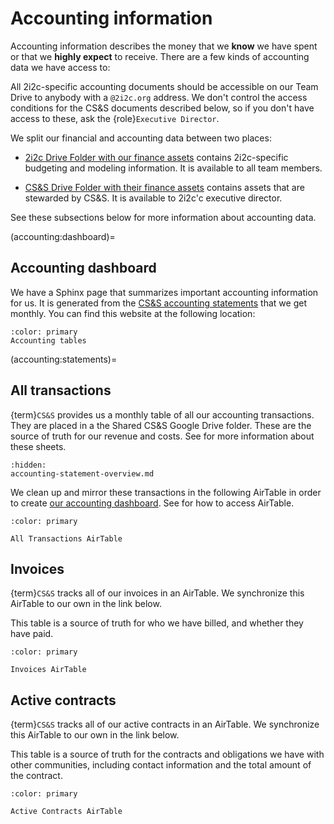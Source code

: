 # Accounting information

Accounting information describes the money that we **know** we have spent or that we **highly expect** to receive.
There are a few kinds of accounting data we have access to:

All 2i2c-specific accounting documents should be accessible on our Team Drive to anybody with a `@2i2c.org` address.
We don't control the access conditions for the CS&S documents described below, so if you don't have access to these, ask the {role}`Executive Director`.

We split our financial and accounting data between two places:

- [2i2c Drive Folder with our finance assets](https://drive.google.com/drive/folders/1D5NQKhPDP6zMQ8EdLcMOceTz-ek81nmX?usp=sharing) contains 2i2c-specific budgeting and modeling information. It is available to all team members.

- [CS&S Drive Folder with their finance assets](https://drive.google.com/drive/folders/115EIa6cD4BNGIqOd2i7Rqu3MgsM73lgR?usp=sharing) contains assets that are stewarded by CS&S. It is available to 2i2c'c executive director.

See these subsections below for more information about accounting data.

(accounting:dashboard)=
## Accounting dashboard

We have a Sphinx page that summarizes important accounting information for us.
It is generated from the [CS&S accounting statements](accounting:statements) that we get monthly.
You can find this website at the following location:

```{button-link} https://2i2c.org/kpis/finances/#accounting-tables
:color: primary
Accounting tables
```

(accounting:statements)=
## All transactions

{term}`CS&S` provides us a monthly table of all our accounting transactions.
They are placed in a the Shared CS&S Google Drive folder.
These are the source of truth for our revenue and costs.
See [](accounting-statement-overview.md) for more information about these sheets.

```{toctree}
:hidden:
accounting-statement-overview.md
```

We clean up and mirror these transactions in the following AirTable in order to create [our accounting dashboard](accounting:dashboard).
See [](../administration/airtable.md) for how to access AirTable.

```{button-link} https://airtable.com/appbjBTRIbgRiElkr/tblDKGQFU0iEIa5Qb/viwAdsIgMwbqKDdZ0
:color: primary

All Transactions AirTable
```

## Invoices

{term}`CS&S` tracks all of our invoices in an AirTable.
We synchronize this AirTable to our own in the link below.

This table is a source of truth for who we have billed, and whether they have paid.

```{button-link} https://airtable.com/appbjBTRIbgRiElkr/tblkmferOITqS2vH8/viwfuamzW4kbaQSSJ
:color: primary

Invoices AirTable
```

## Active contracts

{term}`CS&S` tracks all of our active contracts in an AirTable.
We synchronize this AirTable to our own in the link below.

This table is a source of truth for the contracts and obligations we have with other communities, including contact information and the total amount of the contract.

```{button-link} https://airtable.com/appbjBTRIbgRiElkr/tbliwB70vYg3hlkb1/viwWPJhcFbXUJZUO6
:color: primary

Active Contracts AirTable
```
